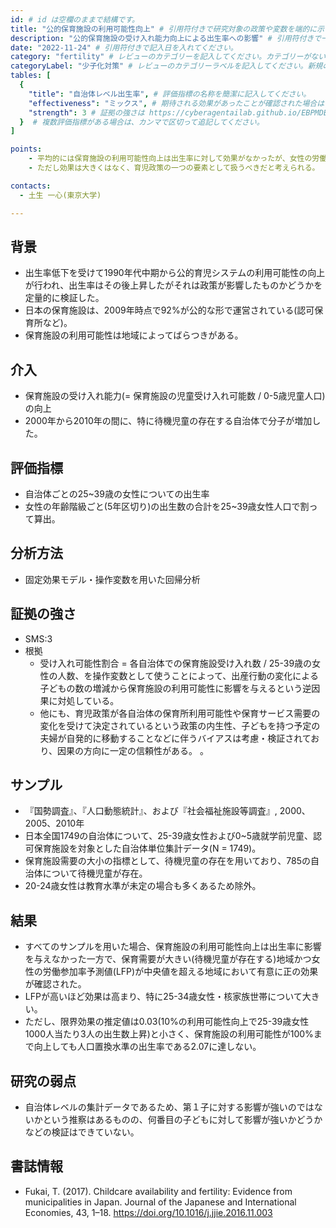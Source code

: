 ```yaml
---
id: # id は空欄のままで結構です。
title: "公的保育施設の利用可能性向上" # 引用符付きで研究対象の政策や変数を端的に示す名称を記入してください。
description: "公的保育施設の受け入れ能力向上による出生率への影響" # 引用符付きで一文以内で政策の簡単な概要を記入してください。
date: "2022-11-24" # 引用符付きで記入日を入れてください。
category: "fertility" # レビューのカテゴリーを記入してください。カテゴリーがない場合は新規で作成してください。その際、カテゴリを端的に示す英単語を選んでください。
categoryLabel: "少子化対策" # レビューのカテゴリーラベルを記入してください。新規の場合はカテゴリを端的に示す名称を選んでください。
tables: [
  {
    "title": "自治体レベル出生率", # 評価指標の名称を簡潔に記入してください。
    "effectiveness": "ミックス", # 期待される効果があったことが確認された場合は"効果あり"、期待される効果がなかったり、逆効果だったことが確認された場合は"効果なし"、状況によって効果があったりなかったりする場合は"ミックス"、検出力不足や研究の不備によって結論が出せない場合は"不明" としてください。
    "strength": 3 # 証拠の強さは https://cyberagentailab.github.io/EBPMDB/sms を参照してください。
  }  # 複数評価指標がある場合は、カンマで区切って追記してください。
]

points:
    - 平均的には保育施設の利用可能性向上は出生率に対して効果がなかったが、女性の労働参加率の予測値(LFP)が中央値以上かつ保育サービス需要が大きい(待機児童が存在する)地域では有意に正の効果があった。
    - ただし効果は大きくはなく、育児政策の一つの要素として扱うべきだと考えられる。

contacts:
  - 土生 一心(東京大学)

---
```


## 背景 
- 出生率低下を受けて1990年代中期から公的育児システムの利用可能性の向上が行われ、出生率はその後上昇したがそれは政策が影響したものかどうかを定量的に検証した。
- 日本の保育施設は、2009年時点で92%が公的な形で運営されている(認可保育所など)。
- 保育施設の利用可能性は地域によってばらつきがある。

## 介入
- 保育施設の受け入れ能力(= 保育施設の児童受け入れ可能数 / 0-5歳児童人口)の向上
- 2000年から2010年の間に、特に待機児童の存在する自治体で分子が増加した。

## 評価指標
- 自治体ごとの25~39歳の女性についての出生率
- 女性の年齢階級ごと(5年区切り)の出生数の合計を25~39歳女性人口で割って算出。

## 分析方法
- 固定効果モデル・操作変数を用いた回帰分析

## 証拠の強さ
- SMS:3
- 根拠 
    - 受け入れ可能性割合 = 各自治体での保育施設受け入れ数 / 25-39歳の女性の人数、を操作変数として使うことによって、出産行動の変化による子どもの数の増減から保育施設の利用可能性に影響を与えるという逆因果に対処している。
    - 他にも、育児政策が各自治体の保育所利用可能性や保育サービス需要の変化を受けて決定されているという政策の内生性、子どもを持つ予定の夫婦が自発的に移動することなどに伴うバイアスは考慮・検証されており、因果の方向に一定の信頼性がある。
。

## サンプル
- 『国勢調査』、『人口動態統計』、および『社会福祉施設等調査』, 2000、2005、2010年
- 日本全国1749の自治体について、25-39歳女性および0~5歳就学前児童、認可保育施設を対象とした自治体単位集計データ(N = 1749)。
- 保育施設需要の大小の指標として、待機児童の存在を用いており、785の自治体について待機児童が存在。
- 20-24歳女性は教育水準が未定の場合も多くあるため除外。

## 結果
- すべてのサンプルを用いた場合、保育施設の利用可能性向上は出生率に影響を与えなかった一方で、保育需要が大きい(待機児童が存在する)地域かつ女性の労働参加率予測値(LFP)が中央値を超える地域において有意に正の効果が確認された。
- LFPが高いほど効果は高まり、特に25-34歳女性・核家族世帯について大きい。
- ただし、限界効果の推定値は0.03(10%の利用可能性向上で25-39歳女性1000人当たり3人の出生数上昇)と小さく、保育施設の利用可能性が100%まで向上しても人口置換水準の出生率である2.07に達しない。

## 研究の弱点
- 自治体レベルの集計データであるため、第１子に対する影響が強いのではないかという推察はあるものの、何番目の子どもに対して影響が強いかどうかなどの検証はできていない。

## 書誌情報
- Fukai, T. (2017). Childcare availability and fertility: Evidence from municipalities in Japan. Journal of the Japanese and International Economies, 43, 1–18. https://doi.org/10.1016/j.jjie.2016.11.003
